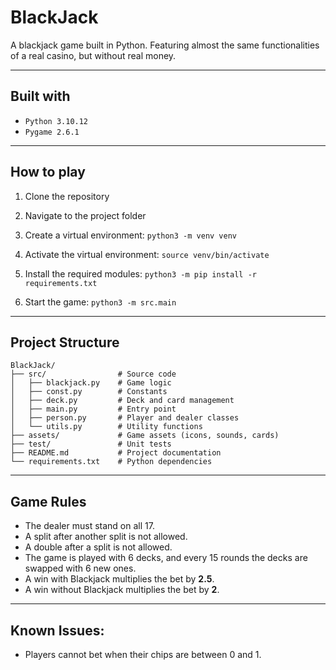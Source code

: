 # BlackJack
A blackjack game built in Python. Featuring almost the same functionalities of a real casino, but without real money.

---

## Built with

- `Python 3.10.12`
- `Pygame 2.6.1`

---

## How to play

1. Clone the repository
 
2. Navigate to the project folder

3. Create a virtual environment: `python3 -m venv venv`
   
4. Activate the virtual environment: `source venv/bin/activate`

5. Install the required modules: `python3 -m pip install -r requirements.txt`

6. Start the game: `python3 -m src.main`

---

## Project Structure
```
BlackJack/
├── src/                # Source code
│   ├── blackjack.py    # Game logic
│   ├── const.py        # Constants
│   ├── deck.py         # Deck and card management
│   ├── main.py         # Entry point
│   ├── person.py       # Player and dealer classes
│   └── utils.py        # Utility functions
├── assets/             # Game assets (icons, sounds, cards)
├── test/               # Unit tests
├── README.md           # Project documentation
└── requirements.txt    # Python dependencies
```

---

## Game Rules
- The dealer must stand on all 17.
- A split after another split is not allowed.
- A double after a split is not allowed.
- The game is played with 6 decks, and every 15 rounds the decks are swapped with 6 new ones.
- A win with Blackjack multiplies the bet by **2.5**.
- A win without Blackjack multiplies the bet by **2**.

---

## Known Issues:
- Players cannot bet when their chips are between 0 and 1.
